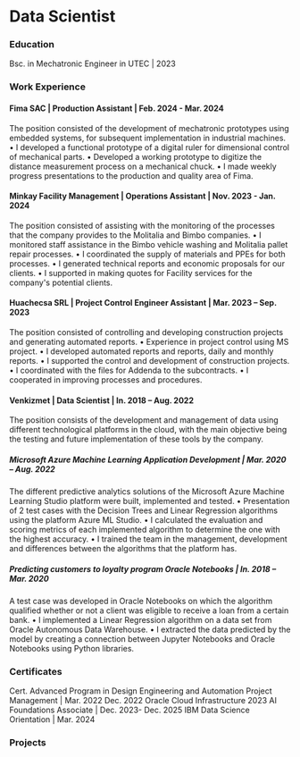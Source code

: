 # Data Scientist

### Education 
Bsc. in Mechatronic Engineer in UTEC | 2023

### Work Experience
#### Fima SAC | Production Assistant | Feb. 2024 - Mar. 2024
The position consisted of the development of mechatronic prototypes using embedded systems, for subsequent implementation in industrial machines.
• I developed a functional prototype of a digital ruler for dimensional control of mechanical parts.
• Developed a working prototype to digitize the distance measurement process on a mechanical chuck.
• I made weekly progress presentations to the production and quality area of Fima.

#### Minkay Facility Management | Operations Assistant | Nov. 2023 - Jan. 2024
The position consisted of assisting with the monitoring of the processes that the company provides to the Molitalia and Bimbo companies.
• I monitored staff assistance in the Bimbo vehicle washing and Molitalia pallet repair processes.
• I coordinated the supply of materials and PPEs for both processes.
• I generated technical reports and economic proposals for our clients.
• I supported in making quotes for Facility services for the company's potential clients.

#### Huachecsa SRL | Project Control Engineer Assistant | Mar. 2023 – Sep. 2023
The position consisted of controlling and developing construction projects and generating automated reports.
• Experience in project control using MS project.
• I developed automated reports and reports, daily and monthly reports.
• I supported the control and development of construction projects.
• I coordinated with the files for Addenda to the subcontracts.
• I cooperated in improving processes and procedures.

#### Venkizmet | Data Scientist | In. 2018 – Aug. 2022
The position consists of the development and management of data using different technological platforms in the cloud, with the main objective being the testing and future implementation of these tools by the company.
##### Microsoft Azure Machine Learning Application Development | Mar. 2020 – Aug. 2022
The different predictive analytics solutions of the Microsoft Azure Machine Learning Studio platform were built, implemented and tested.
• Presentation of 2 test cases with the Decision Trees and Linear Regression algorithms using the platform
Azure ML Studio.
• I calculated the evaluation and scoring metrics of each implemented algorithm to determine the one with the highest accuracy.
• I trained the team in the management, development and differences between the algorithms that the platform has.
##### Predicting customers to loyalty program Oracle Notebooks | In. 2018 – Mar. 2020
A test case was developed in Oracle Notebooks on which the algorithm qualified whether or not a client was eligible to receive a loan from a certain bank.
• I implemented a Linear Regression algorithm on a data set from Oracle Autonomous Data Warehouse.
• I extracted the data predicted by the model by creating a connection between Jupyter Notebooks and Oracle Notebooks using Python libraries.

### Certificates
Cert. Advanced Program in Design Engineering and Automation Project Management | Mar. 2022 Dec. 2022
Oracle Cloud Infrastructure 2023 AI Foundations Associate | Dec. 2023- Dec. 2025
IBM Data Science Orientation | Mar. 2024

### Projects
